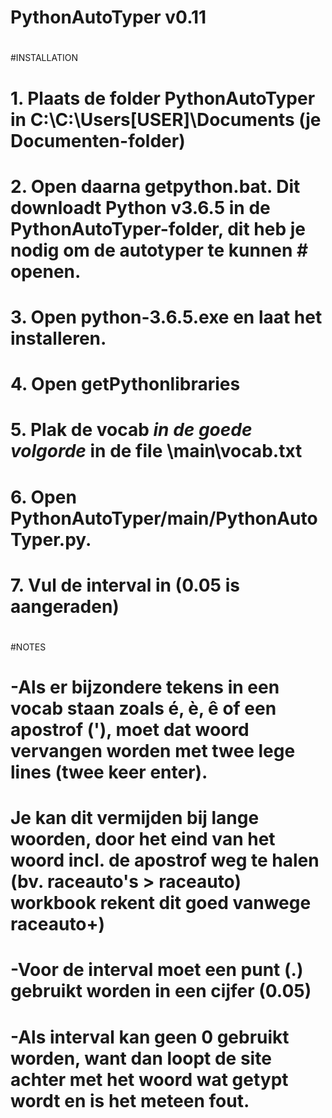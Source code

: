 # PythonAutoTyper v0.11
#
#INSTALLATION
#	1. Plaats de folder PythonAutoTyper in C:\C:\Users\[USER]\Documents (je Documenten-folder)
#	2. Open daarna getpython.bat. Dit downloadt Python v3.6.5 in de PythonAutoTyper-folder, dit heb je nodig om de autotyper te kunnen #		openen.
#	3. Open python-3.6.5.exe en laat het installeren.
#	4. Open getPythonlibraries
#	5. Plak de vocab *in de goede volgorde* in de file \main\vocab.txt 
#	6. Open PythonAutoTyper/main/PythonAutoTyper.py.
#	7. Vul de interval in (0.05 is aangeraden)
#
#NOTES
#	-Als er bijzondere tekens in een vocab staan zoals é, è, ê of een apostrof ('), moet dat woord vervangen worden met twee lege lines (twee keer enter).
#		Je kan dit vermijden bij lange woorden, door het eind van het woord incl. de apostrof weg te halen (bv. raceauto's > raceauto) workbook rekent dit goed vanwege raceauto+)
#	
#	-Voor de interval moet een punt (.) gebruikt worden in een cijfer (0.05)
#	
#	-Als interval kan geen 0 gebruikt worden, want dan loopt de site achter met het woord wat getypt wordt en is het meteen fout.
#
